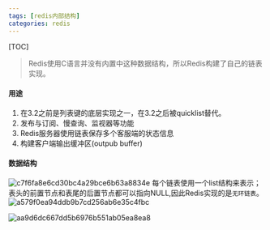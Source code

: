 ```yaml
---
tags: [redis内部结构]   
categories: redis
---
```


[TOC]

>  Redis使用C语言并没有内置中这种数据结构，所以Redis构建了自己的链表实现。

#### 用途
1. 在3.2之前是列表键的底层实现之一，在3.2之后被quicklist替代。
2. 发布与订阅、慢查询、监视器等功能
3. Redis服务器使用链表保存多个客服端的状态信息
4. 构建客户端输出缓冲区(outpub buffer)

#### 数据结构
![c7f6fa8e6cd30bc4a29bce6b63a8834e](Redis-双向链表(ADlist).resources/14A882FC-34BD-47D0-A891-1A85CFBEC5E1.png)
每个链表使用一个list结构来表示；
表头的前置节点和表尾的后置节点都可以指向NULL,因此Redis实现的是`无环链表`。
 ![a579f0ea94ddb9b7cd256ab6e35c4fbc](Redis-双向链表(ADlist).resources/ABE04246-074F-47A9-A8E8-5DECE3BF1045.png)
 
 ![aa9d6dc667dd5b6976b551ab05ea8ea8](Redis-双向链表(ADlist).resources/A92F8473-2BD2-4C86-88AD-5B88FD68D2C5.png)
 
 
 
